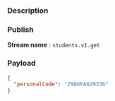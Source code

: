 ### Description

### Publish

**Stream name** : `students.v1.get`

### Payload

```json
{
  "personalCode": "2966FA629336"
}
```
